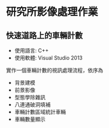 # 研究所影像處理作業

## 快速道路上的車輛計數
* 使用語言: C++
* 使用軟體: Visual Studio 2013

實作一個車輛計數的視訊處理流程，依序為
* 背景建模
* 前景影像
* 型態學除雜訊
* 八連通破洞填補
* 車輛計數區域統計車輛
* 車輛數量顯示
